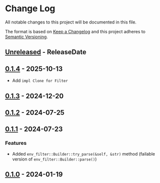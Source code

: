 # Change Log
All notable changes to this project will be documented in this file.

The format is based on [Keep a Changelog](https://keepachangelog.com/)
and this project adheres to [Semantic Versioning](https://semver.org/).

<!-- next-header -->
## [Unreleased] - ReleaseDate

## [0.1.4] - 2025-10-13

- Add `impl Clone for Filter`

## [0.1.3] - 2024-12-20

## [0.1.2] - 2024-07-25

## [0.1.1] - 2024-07-23

### Features

- Added `env_filter::Builder::try_parse(&self, &str)` method (failable version of `env_filter::Builder::parse()`)

## [0.1.0] - 2024-01-19

<!-- next-url -->
[Unreleased]: https://github.com/rust-cli/env_logger/compare/env_filter-v0.1.4...HEAD
[0.1.4]: https://github.com/rust-cli/env_logger/compare/env_filter-v0.1.3...env_filter-v0.1.4
[0.1.3]: https://github.com/rust-cli/env_logger/compare/env_filter-v0.1.2...env_filter-v0.1.3
[0.1.2]: https://github.com/rust-cli/env_logger/compare/env_filter-v0.1.1...env_filter-v0.1.2
[0.1.1]: https://github.com/rust-cli/env_logger/compare/env_filter-v0.1.0...env_filter-v0.1.1
[0.1.0]: https://github.com/rust-cli/env_logger/compare/b4a2c304c16d1db4a2998f24c00e00c0f776113b...env_filter-v0.1.0

